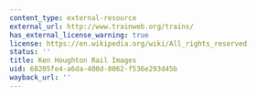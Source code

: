 ```yaml
---
content_type: external-resource
external_url: http://www.trainweb.org/trains/
has_external_license_warning: true
license: https://en.wikipedia.org/wiki/All_rights_reserved
status: ''
title: Ken Houghton Rail Images
uid: 68205fe4-a6da-400d-8062-f536e293d45b
wayback_url: ''
---
```

